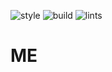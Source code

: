 ![style](https://github.com/dazzlemon/me/actions/workflows/style.yaml/badge.svg) ![build](https://github.com/dazzlemon/me/actions/workflows/build.yaml/badge.svg) ![lints](https://github.com/dazzlemon/me/actions/workflows/lints.yaml/badge.svg)

# ME
